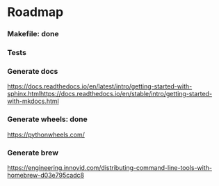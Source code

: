 # Roadmap

### Makefile: done
### Tests
### Generate docs

https://docs.readthedocs.io/en/latest/intro/getting-started-with-sphinx.htmlhttps://docs.readthedocs.io/en/stable/intro/getting-started-with-mkdocs.html

### Generate wheels: done

https://pythonwheels.com/

### Generate brew

https://engineering.innovid.com/distributing-command-line-tools-with-homebrew-d03e795cadc8